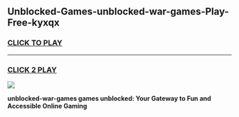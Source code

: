 
## Unblocked-Games-unblocked-war-games-Play-Free-kyxqx
<h3>
<a href="https://premium76.site?title=unblocked-war-games&ref=18A1">CLICK TO PLAY</a></h3>
<hr>

<h3>
<a href="https://premium76.site?title=unblocked-war-games&ref=18A1">CLICK 2 PLAY</a>
  
</h3>

<a href="https://premium76.site?title=unblocked-war-games&ref=18A1"><img src="https://clearcache.store/games.png"></a>


**unblocked-war-games games unblocked: Your Gateway to Fun and Accessible Online Gaming**
